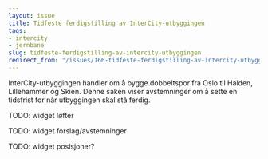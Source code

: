 ```yaml
---
layout: issue
title: Tidfeste ferdigstilling av InterCity-utbyggingen
tags:
- intercity
- jernbane
slug: tidfeste-ferdigstilling-av-intercity-utbyggingen
redirect_from: "/issues/166-tidfeste-ferdigstilling-av-intercity-utbyggingen"
---
```


InterCity-utbyggingen handler om å bygge dobbeltspor fra Oslo til Halden, Lillehammer og Skien. Denne saken viser avstemninger om å sette en tidsfrist for når utbyggingen skal stå ferdig.

TODO: widget løfter

TODO: widget forslag/avstemninger

TODO: widget posisjoner?

